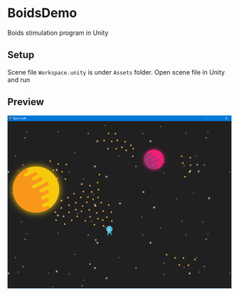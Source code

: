 BoidsDemo
=========

Boids stimulation program in Unity

Setup
-----

Scene file `Workspace.unity` is under `Assets` folder. Open scene file in Unity and run

Preview
-------

![preview](./Assets/boids.png)
